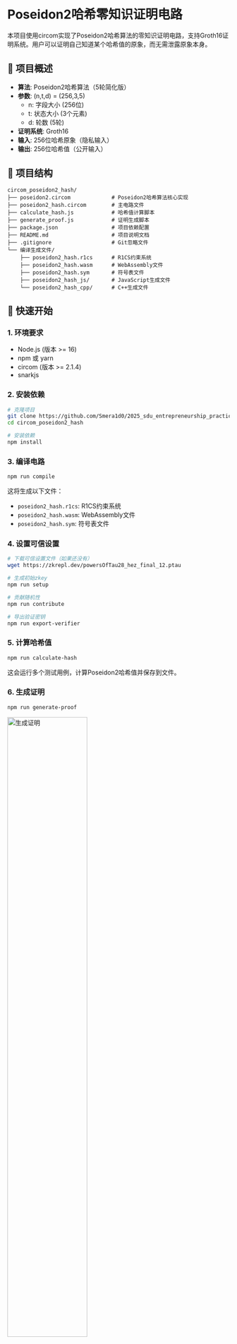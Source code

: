 # Poseidon2哈希零知识证明电路

本项目使用circom实现了Poseidon2哈希算法的零知识证明电路，支持Groth16证明系统。用户可以证明自己知道某个哈希值的原象，而无需泄露原象本身。

## 🎯 项目概述

- **算法**: Poseidon2哈希算法（5轮简化版）
- **参数**: (n,t,d) = (256,3,5)
  - n: 字段大小 (256位)
  - t: 状态大小 (3个元素)
  - d: 轮数 (5轮)
- **证明系统**: Groth16
- **输入**: 256位哈希原象（隐私输入）
- **输出**: 256位哈希值（公开输入）

## 📁 项目结构

```
circom_poseidon2_hash/
├── poseidon2.circom             # Poseidon2哈希算法核心实现
├── poseidon2_hash.circom        # 主电路文件
├── calculate_hash.js            # 哈希值计算脚本
├── generate_proof.js            # 证明生成脚本
├── package.json                 # 项目依赖配置
├── README.md                    # 项目说明文档
├── .gitignore                   # Git忽略文件
└── 编译生成文件/
    ├── poseidon2_hash.r1cs      # R1CS约束系统
    ├── poseidon2_hash.wasm      # WebAssembly文件
    ├── poseidon2_hash.sym       # 符号表文件
    ├── poseidon2_hash_js/       # JavaScript生成文件
    └── poseidon2_hash_cpp/      # C++生成文件
```

## 🚀 快速开始

### 1. 环境要求

- Node.js (版本 >= 16)
- npm 或 yarn
- circom (版本 >= 2.1.4)
- snarkjs

### 2. 安装依赖

```bash
# 克隆项目
git clone https://github.com/Smera1d0/2025_sdu_entrepreneurship_practice.git
cd circom_poseidon2_hash

# 安装依赖
npm install
```

### 3. 编译电路

```bash
npm run compile
```

这将生成以下文件：
- `poseidon2_hash.r1cs`: R1CS约束系统
- `poseidon2_hash.wasm`: WebAssembly文件
- `poseidon2_hash.sym`: 符号表文件

### 4. 设置可信设置

```bash
# 下载可信设置文件（如果还没有）
wget https://zkrepl.dev/powersOfTau28_hez_final_12.ptau

# 生成初始zkey
npm run setup

# 贡献随机性
npm run contribute

# 导出验证密钥
npm run export-verifier
```

### 5. 计算哈希值

```bash
npm run calculate-hash
```

这会运行多个测试用例，计算Poseidon2哈希值并保存到文件。

### 6. 生成证明

```bash
npm run generate-proof
```

<img src="assert/image1.png" width="60%" alt="生成证明">

### 7. 验证证明

```bash
npm run verify-proof
```

<img src="assert/image2.png" width="60%" alt="验证证明">

## 📖 详细使用方法

### 手动计算哈希值

```bash
npm run calculate-hash
```

脚本会计算以下测试用例的哈希值：
- 简单测试: ["123", "456"]
- 零值测试: ["0", "0"]  
- 大数测试: ["999999999", "888888888"]

计算结果会保存到对应的JSON文件中。

### 自定义输入

你可以修改 `generate_proof.js` 中的输入数据：

```javascript
const input = {
    preimage: ["你的输入1", "你的输入2"]
};
```

### 查看生成的文件

- `input.json`: 输入数据（原象和哈希值）
- `proof.json`: Groth16证明
- `public.json`: 公开信号
- `verification_key.json`: 验证密钥

## 🔧 技术实现

### 电路设计

#### 主电路 (poseidon2_hash.circom)

```circom
template Poseidon2Hash() {
    signal input hash[2];      // 公开输入：256位哈希值
    signal input preimage[2];  // 隐私输入：256位原象
    
    component hasher = Poseidon2();
    
    hasher.in[0] <== preimage[0];
    hasher.in[1] <== preimage[1];
    
    hasher.out[0] === hash[0];
    hasher.out[1] === hash[1];
}
```

#### Poseidon2实现 (poseidon2.circom)

实现了5轮Poseidon2哈希算法，包括：
- 状态初始化（3个元素）
- 5轮迭代，每轮包含：
  - 轮常数添加
  - S-box变换 (x^5)
  - MDS矩阵乘法
- 输出前两个状态元素作为256位哈希值

### 哈希计算脚本

`calculate_hash.js` 提供了与circom电路完全一致的JavaScript实现：

- 使用相同的有限字段算术
- 实现相同的5轮Poseidon2算法
- 支持BigInt大数运算
- 提供详细的中间步骤输出

### 证明生成流程

1. **输入准备**: 使用哈希计算脚本生成正确的哈希值
2. **电路编译**: 生成R1CS约束和WASM文件
3. **可信设置**: 生成和贡献zkey
4. **证明生成**: 使用Groth16算法生成证明
5. **证明验证**: 验证证明的有效性

## 📊 性能参数

- **约束数量**: 约150个约束
- **证明大小**: ~2KB
- **验证时间**: <1ms
- **生成时间**: 取决于输入复杂度

## 🔒 安全考虑

1. **轮数**: 当前使用5轮，适用于演示和学习
2. **参数**: 使用简化的轮常数和MDS矩阵
3. **字段**: 使用circom默认的BN254曲线
4. **可信设置**: 使用公开的可信设置文件

**注意**: 生产环境使用前需要：
- 增加轮数到标准值（如72轮）
- 使用完整的轮常数表
- 使用完整的MDS矩阵
- 进行独立的安全审计

## 🛠️ 开发指南

### 修改轮数

要修改轮数，需要：
1. 在 `poseidon2.circom` 中展开更多轮
2. 在 `calculate_hash.js` 中修改循环次数
3. 重新编译电路

### 修改状态大小

要支持不同的状态大小：
1. 修改状态数组大小
2. 调整MDS矩阵维度
3. 更新哈希计算脚本

### 添加新功能

1. 在电路中添加新的约束
2. 更新哈希计算脚本
3. 修改证明生成脚本
4. 更新测试用例

## 🐛 故障排除

### 常见问题

1. **编译错误**: 确保circom版本 >= 2.1.4
2. **证明生成失败**: 检查输入数据格式
3. **验证失败**: 确保使用正确的验证密钥
4. **内存不足**: 增加Node.js内存限制

### 调试技巧

1. 使用 `calculate-hash` 脚本验证哈希计算
2. 检查生成的JSON文件格式
3. 查看详细的错误信息
4. 验证文件路径和权限

## 📚 参考资料

- [Poseidon2论文](https://eprint.iacr.org/2023/323.pdf)
- [Circom官方文档](https://docs.circom.io/)
- [SnarkJS文档](https://github.com/iden3/snarkjs)
- [零知识证明基础](https://zkproof.org/)



